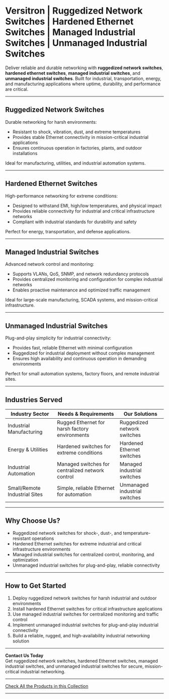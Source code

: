 # Versitron | Ruggedized Network Switches | Hardened Ethernet Switches | Managed Industrial Switches | Unmanaged Industrial Switches

Deliver reliable and durable networking with **ruggedized network switches**, **hardened ethernet switches**, **managed industrial switches**, and **unmanaged industrial switches**. Built for industrial, transportation, energy, and manufacturing applications where uptime, durability, and performance are critical.

---

## Ruggedized Network Switches

Durable networking for harsh environments:

- Resistant to shock, vibration, dust, and extreme temperatures  
- Provides stable Ethernet connectivity in mission-critical industrial applications  
- Ensures continuous operation in factories, plants, and outdoor installations  

Ideal for manufacturing, utilities, and industrial automation systems.

---

## Hardened Ethernet Switches

High-performance networking for extreme conditions:

- Designed to withstand EMI, high/low temperatures, and physical impact  
- Provides reliable connectivity for industrial and critical infrastructure networks  
- Compliant with industrial standards for durability and safety  

Perfect for energy, transportation, and defense applications.

---

## Managed Industrial Switches

Advanced network control and monitoring:

- Supports VLANs, QoS, SNMP, and network redundancy protocols  
- Provides centralized monitoring and configuration for complex industrial networks  
- Enables proactive maintenance and optimized traffic management  

Ideal for large-scale manufacturing, SCADA systems, and mission-critical infrastructure.

---

## Unmanaged Industrial Switches

Plug-and-play simplicity for industrial connectivity:

- Provides fast, reliable Ethernet with minimal configuration  
- Ruggedized for industrial deployment without complex management  
- Ensures high availability and continuous operation in demanding environments  

Perfect for small automation systems, factory floors, and remote industrial sites.

---

## Industries Served

| Industry Sector            | Needs & Requirements                                | Our Solutions                             |
|-----------------------------|----------------------------------------------------|------------------------------------------|
| Industrial Manufacturing    | Rugged Ethernet for harsh factory environments    | Ruggedized network switches               |
| Energy & Utilities          | Hardened switches for extreme conditions           | Hardened Ethernet switches                |
| Industrial Automation       | Managed switches for centralized network control  | Managed industrial switches               |
| Small/Remote Industrial Sites | Simple, reliable Ethernet for automation         | Unmanaged industrial switches             |

---

## Why Choose Us?

- Ruggedized network switches for shock-, dust-, and temperature-resistant operations  
- Hardened Ethernet switches for extreme industrial and critical infrastructure environments  
- Managed industrial switches for centralized control, monitoring, and optimization  
- Unmanaged industrial switches for plug-and-play, reliable connectivity  

---

## How to Get Started

1. Deploy ruggedized network switches for harsh industrial and outdoor environments  
2. Install hardened Ethernet switches for critical infrastructure applications  
3. Use managed industrial switches for centralized monitoring and traffic control  
4. Implement unmanaged industrial switches for plug-and-play industrial connectivity  
5. Build a reliable, rugged, and high-availability industrial networking solution  

---

**Contact Us Today**  
Get ruggedized network switches, hardened Ethernet switches, managed industrial switches, and unmanaged industrial switches for secure, mission-critical industrial networking.

---

[Check All the Products in this Collection](https://www.versitron.com/collections/fiber-optic-network-switches)

---
  
